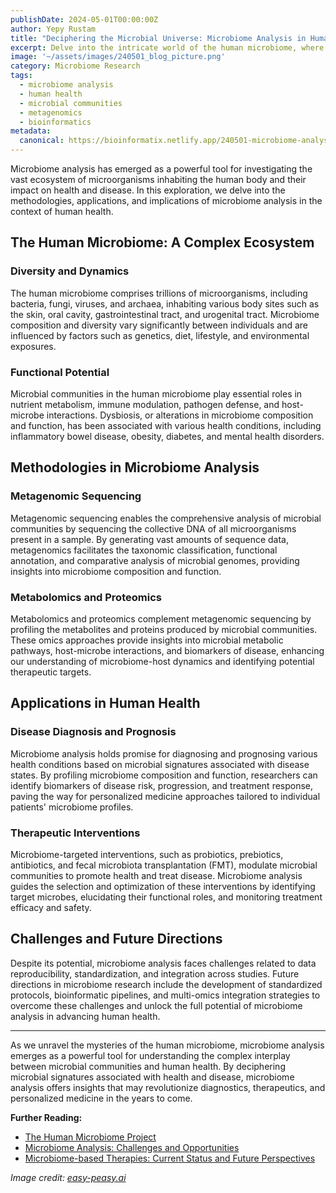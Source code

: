 ```yaml
---
publishDate: 2024-05-01T00:00:00Z
author: Yepy Rustam
title: "Deciphering the Microbial Universe: Microbiome Analysis in Human Health"
excerpt: Delve into the intricate world of the human microbiome, where cutting-edge analytical techniques unravel the complex interplay between microbial communities and human health.
image: '~/assets/images/240501_blog_picture.png'
category: Microbiome Research
tags:
  - microbiome analysis
  - human health
  - microbial communities
  - metagenomics
  - bioinformatics
metadata:
  canonical: https://bioinformatix.netlify.app/240501-microbiome-analysis-human-health
---
```


Microbiome analysis has emerged as a powerful tool for investigating the vast ecosystem of microorganisms inhabiting the human body and their impact on health and disease. In this exploration, we delve into the methodologies, applications, and implications of microbiome analysis in the context of human health.

## The Human Microbiome: A Complex Ecosystem

### Diversity and Dynamics

The human microbiome comprises trillions of microorganisms, including bacteria, fungi, viruses, and archaea, inhabiting various body sites such as the skin, oral cavity, gastrointestinal tract, and urogenital tract. Microbiome composition and diversity vary significantly between individuals and are influenced by factors such as genetics, diet, lifestyle, and environmental exposures.

### Functional Potential

Microbial communities in the human microbiome play essential roles in nutrient metabolism, immune modulation, pathogen defense, and host-microbe interactions. Dysbiosis, or alterations in microbiome composition and function, has been associated with various health conditions, including inflammatory bowel disease, obesity, diabetes, and mental health disorders.

## Methodologies in Microbiome Analysis

### Metagenomic Sequencing

Metagenomic sequencing enables the comprehensive analysis of microbial communities by sequencing the collective DNA of all microorganisms present in a sample. By generating vast amounts of sequence data, metagenomics facilitates the taxonomic classification, functional annotation, and comparative analysis of microbial genomes, providing insights into microbiome composition and function.

### Metabolomics and Proteomics

Metabolomics and proteomics complement metagenomic sequencing by profiling the metabolites and proteins produced by microbial communities. These omics approaches provide insights into microbial metabolic pathways, host-microbe interactions, and biomarkers of disease, enhancing our understanding of microbiome-host dynamics and identifying potential therapeutic targets.

## Applications in Human Health

### Disease Diagnosis and Prognosis

Microbiome analysis holds promise for diagnosing and prognosing various health conditions based on microbial signatures associated with disease states. By profiling microbiome composition and function, researchers can identify biomarkers of disease risk, progression, and treatment response, paving the way for personalized medicine approaches tailored to individual patients' microbiome profiles.

### Therapeutic Interventions

Microbiome-targeted interventions, such as probiotics, prebiotics, antibiotics, and fecal microbiota transplantation (FMT), modulate microbial communities to promote health and treat disease. Microbiome analysis guides the selection and optimization of these interventions by identifying target microbes, elucidating their functional roles, and monitoring treatment efficacy and safety.

## Challenges and Future Directions

Despite its potential, microbiome analysis faces challenges related to data reproducibility, standardization, and integration across studies. Future directions in microbiome research include the development of standardized protocols, bioinformatic pipelines, and multi-omics integration strategies to overcome these challenges and unlock the full potential of microbiome analysis in advancing human health.

***

As we unravel the mysteries of the human microbiome, microbiome analysis emerges as a powerful tool for understanding the complex interplay between microbial communities and human health. By deciphering microbial signatures associated with health and disease, microbiome analysis offers insights that may revolutionize diagnostics, therapeutics, and personalized medicine in the years to come.

**Further Reading:**
- [The Human Microbiome Project](https://www.ncbi.nlm.nih.gov/pmc/articles/PMC4053813/)
- [Microbiome Analysis: Challenges and Opportunities](https://www.nature.com/articles/s41579-019-0227-6)
- [Microbiome-based Therapies: Current Status and Future Perspectives](https://www.nature.com/articles/nrmicro3432)

*Image credit: [easy-peasy.ai](https://easy-peasy.ai/ai-image-generator/images/human-microbiome-ecosystem-insight)*
